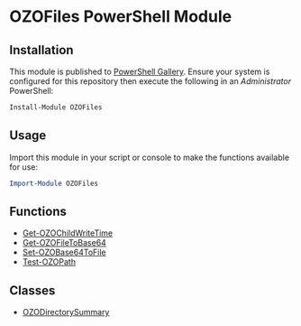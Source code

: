 # OZOFiles PowerShell Module

## Installation
This module is published to [PowerShell Gallery](https://learn.microsoft.com/en-us/powershell/scripting/gallery/overview?view=powershell-5.1). Ensure your system is configured for this repository then execute the following in an _Administrator_ PowerShell:

```powershell
Install-Module OZOFiles
```

## Usage
Import this module in your script or console to make the functions available for use:

```powershell
Import-Module OZOFiles
```

## Functions

- [Get-OZOChildWriteTime](Documentation/Get-OZOChildWriteTime.md)
- [Get-OZOFileToBase64](Documentation/Get-OZOFileToBase64.md)
- [Set-OZOBase64ToFile](Documentation/Set-OZOBase64tofile.md)
- [Test-OZOPath](Documentation/Test-OZOPath.md)

## Classes

- [OZODirectorySummary](Documentation/OZODirectorySummary.md)
